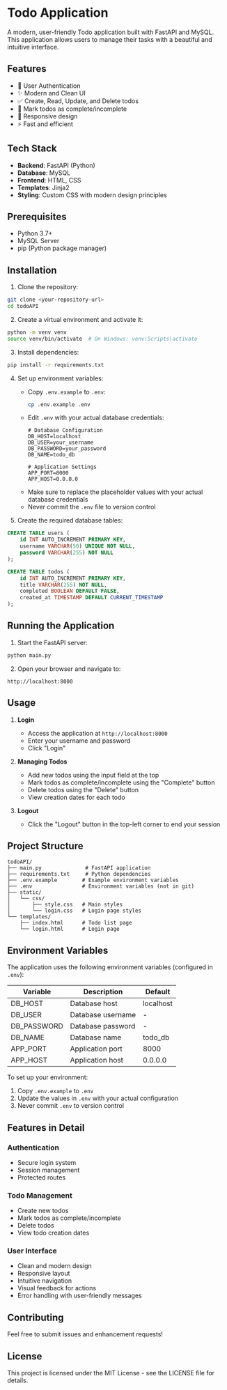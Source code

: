 # Todo Application

A modern, user-friendly Todo application built with FastAPI and MySQL. This application allows users to manage their tasks with a beautiful and intuitive interface.

## Features

- 🔐 User Authentication
- ✨ Modern and Clean UI
- ✅ Create, Read, Update, and Delete todos
- 🎯 Mark todos as complete/incomplete
- 📱 Responsive design
- ⚡ Fast and efficient

## Tech Stack

- **Backend**: FastAPI (Python)
- **Database**: MySQL
- **Frontend**: HTML, CSS
- **Templates**: Jinja2
- **Styling**: Custom CSS with modern design principles

## Prerequisites

- Python 3.7+
- MySQL Server
- pip (Python package manager)

## Installation

1. Clone the repository:
```bash
git clone <your-repository-url>
cd todoAPI
```

2. Create a virtual environment and activate it:
```bash
python -m venv venv
source venv/bin/activate  # On Windows: venv\Scripts\activate
```

3. Install dependencies:
```bash
pip install -r requirements.txt
```

4. Set up environment variables:
   - Copy `.env.example` to `.env`:
     ```bash
     cp .env.example .env
     ```
   - Edit `.env` with your actual database credentials:
     ```env
     # Database Configuration
     DB_HOST=localhost
     DB_USER=your_username
     DB_PASSWORD=your_password
     DB_NAME=todo_db

     # Application Settings
     APP_PORT=8000
     APP_HOST=0.0.0.0
     ```
   - Make sure to replace the placeholder values with your actual database credentials
   - Never commit the `.env` file to version control

5. Create the required database tables:
```sql
CREATE TABLE users (
    id INT AUTO_INCREMENT PRIMARY KEY,
    username VARCHAR(50) UNIQUE NOT NULL,
    password VARCHAR(255) NOT NULL
);

CREATE TABLE todos (
    id INT AUTO_INCREMENT PRIMARY KEY,
    title VARCHAR(255) NOT NULL,
    completed BOOLEAN DEFAULT FALSE,
    created_at TIMESTAMP DEFAULT CURRENT_TIMESTAMP
);
```

## Running the Application

1. Start the FastAPI server:
```bash
python main.py
```

2. Open your browser and navigate to:
```
http://localhost:8000
```

## Usage

1. **Login**
   - Access the application at `http://localhost:8000`
   - Enter your username and password
   - Click "Login"

2. **Managing Todos**
   - Add new todos using the input field at the top
   - Mark todos as complete/incomplete using the "Complete" button
   - Delete todos using the "Delete" button
   - View creation dates for each todo

3. **Logout**
   - Click the "Logout" button in the top-left corner to end your session

## Project Structure

```
todoAPI/
├── main.py              # FastAPI application
├── requirements.txt     # Python dependencies
├── .env.example        # Example environment variables
├── .env                # Environment variables (not in git)
├── static/
│   └── css/
│       ├── style.css   # Main styles
│       └── login.css   # Login page styles
└── templates/
    ├── index.html      # Todo list page
    └── login.html      # Login page
```

## Environment Variables

The application uses the following environment variables (configured in `.env`):

| Variable | Description | Default |
|----------|-------------|---------|
| DB_HOST | Database host | localhost |
| DB_USER | Database username | - |
| DB_PASSWORD | Database password | - |
| DB_NAME | Database name | todo_db |
| APP_PORT | Application port | 8000 |
| APP_HOST | Application host | 0.0.0.0 |

To set up your environment:
1. Copy `.env.example` to `.env`
2. Update the values in `.env` with your actual configuration
3. Never commit `.env` to version control

## Features in Detail

### Authentication
- Secure login system
- Session management
- Protected routes

### Todo Management
- Create new todos
- Mark todos as complete/incomplete
- Delete todos
- View todo creation dates

### User Interface
- Clean and modern design
- Responsive layout
- Intuitive navigation
- Visual feedback for actions
- Error handling with user-friendly messages

## Contributing

Feel free to submit issues and enhancement requests!

## License

This project is licensed under the MIT License - see the LICENSE file for details.

